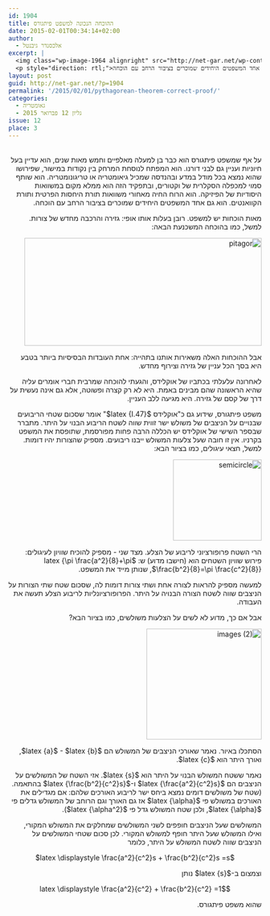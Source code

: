```yaml
---
id: 1904
title: ההוכחה הנכונה למשפט פיתגורס
date: 2015-02-01T00:34:14+02:00
author:
  - אלכסנדר גיבנטל
excerpt: |
  <img class="wp-image-1964 alignright" src="http://net-gar.net/wp-content/uploads/2015/01/semicircle.jpg" alt="semicircle" width="110" height="101" />
  <p style="direction: rtl;">על אף שמשפט פיתגורס הוא כבר בן למעלה מאלפיים וחמש מאות שנים, הוא עדיין בעל חיוניות ועניין גם לבני דורנו. הוא המפתח לנוסחת המרחק בין נקודות במישור, שפירושו שהוא נמצא בכל מודל במדע ובהנדסה שמכיל גיאומטריה או טריגונומטריה. הוא שותף סמוי למכפלה הסקלרית של וקטורים, ובתפקיד הזה הוא ממלא מקום במשוואות היסודיות של הפיזיקה. הוא הרוח החיה מאחורי משוואות תורת היחסות הפרטית ותורת הקוואנטים. הוא גם אחד המשפטים היחידים שמוכרים בציבור הרחב עם הוכחה.</p>
layout: post
guid: http://net-gar.net/?p=1904
permalink: '/2015/02/01/pythagorean-theorem-correct-proof/'
categories:
  - גאומטריה
  - גליון 12 פברואר 2015
issue: 12
place: 3
---
```

<p style="direction: rtl;">
  <a href="http://net-gar.net/wp-content/uploads/2015/01/pitagor.png"><br /> </a>על אף שמשפט פיתגורס הוא כבר בן למעלה מאלפיים וחמש מאות שנים, הוא עדיין בעל חיוניות ועניין גם לבני דורנו. הוא המפתח לנוסחת המרחק בין נקודות במישור, שפירושו שהוא נמצא בכל מודל במדע ובהנדסה שמכיל גיאומטריה או טריגונומטריה. הוא שותף סמוי למכפלה הסקלרית של וקטורים, ובתפקיד הזה הוא ממלא מקום במשוואות היסודיות של הפיזיקה. הוא הרוח החיה מאחורי משוואות תורת היחסות הפרטית ותורת הקוואנטים. הוא גם אחד המשפטים היחידים שמוכרים בציבור הרחב עם הוכחה.
</p>

<p style="direction: rtl;">
  מאות הוכחות יש למשפט. רובן בעלות אותו אופי: גזירה והרכבה מחדש של צורות. למשל, כמו בהוכחה המשכנעת הבאה:
</p>

<p style="direction: rtl;">
  <img class="aligncenter  wp-image-1963" src="http://net-gar.net/wp-content/uploads/2015/01/pitagor1.png" alt="pitagor" width="472" height="214" />
</p>

<p style="direction: rtl;">
  אבל ההוכחות האלה משאירות אותנו בתהייה: אחת העובדות הבסיסיות ביותר בטבע היא בסך הכל עניין של גזירה וצירוף מחדש.
</p>

<p style="direction: rtl;">
  לאחרונה עלעלתי בכתביו של אוקלידס, והגעתי להוכחה שמרבית חברי אומרים עליה שהיא הראשונה שהם מבינים באמת. היא לא רק קצרה ופשוטה, אלא גם אינה נעשית על דרך של קסם של גזירה. היא מגיעה ללב העניין.
</p>

<p style="direction: rtl;">
  משפט פיתגורס, שידוע גם כ"אוקלידס $latex {I.47}$" אומר שסכום שטחי הריבועים שבנויים על הניצבים של משולש ישר זווית שווה לשטח הריבוע הבנוי על היתר. מתברר שבספר השישי של אוקלידס יש הכללה הרבה פחות מפורסמת, שתופסת את המשפט בקרניו. אין זו חובה שעל צלעות המשולש ייבנו ריבועים. מספיק שהצורות יהיו דומות. למשל, חצאי עיגולים, כמו בציור הבא:
</p>

<p style="direction: rtl;">
  <img class="aligncenter  wp-image-1964" src="http://net-gar.net/wp-content/uploads/2015/01/semicircle.jpg" alt="semicircle" width="176" height="161" />
</p>

<p style="direction: rtl;">
  הרי השטח פרופורציוני לריבוע של הצלע. מצד שני - מספיק להוכיח שוויון לעיגולים: פירוש שוויון השטחים הוא (חישבו מדוע) ש: $latex {\pi \frac{a^2}{8}+\pi \frac{b^2}{8}=\pi \frac{c^2}{8}}$, שנותן מייד את המשפט.
</p>

<p style="direction: rtl;">
  למעשה מספיק להראות לצורה אחת ושתי צורות דומות לה, שסכום שטח שתי הצורות על הניצבים שווה לשטח הצורה הבנויה על היתר. הפרופורציונליות לריבוע הצלע תעשה את העבודה.
</p>

<p style="direction: rtl;">
  אבל אם כך, מדוע לא לשים על הצלעות משולשים, כמו בציור הבא?
</p>

<p style="direction: rtl;">
  <img class="aligncenter size-full wp-image-1965" src="http://net-gar.net/wp-content/uploads/2015/01/images-2.jpg" alt="images (2)" width="229" height="220" />
</p>

<p style="direction: rtl; ">
  הסתכלו באיור. נאמר שאורכי הניצבים של המשולש הם $latex {a}$ - $latex {b}$, ואורך היתר הוא $latex {c}$.
</p>

<p style="direction: rtl; ">
  נאמר ששטח המשולש הבנוי על היתר הוא $latex {s}$. אזי השטח של המשולשים על הניצבים הם $latex {\frac{a^2}{c^2}s}$ ו-$latex {\frac{b^2}{c^2}s}$ בהתאמה. (שטח של משולשים דומים נמצא ביחס ישר לריבוע האורכים שלהם: אם מגדילים את האורכים במשולש פי $latex {\alpha}$ אז גם האורך וגם הרוחב של המשולש גדלים פי $latex {\alpha}$, ולכן שטח המשולש גדל פי $latex {\alpha^2}$).
</p>

<p style="direction: rtl; ">
  המשולשים שעל הניצבים חופפים לשני המשולשים שמחלקים את המשולש המקורי, ואילו המשולש שעל היתר חופף למשולש המקורי. לכן סכום שטחי המשולשים על הניצבים שווה לשטח המשולש על היתר, כלומר
</p>

<p style="direction: rtl; " align="center">
  $latex \displaystyle \frac{a^2}{c^2}s + \frac{b^2}{c^2}s =s$
</p>

<p style="direction: rtl; ">
  וצמצום ב-$latex {s}$ נותן
</p>

<p style="direction: rtl; " align="center">
  $latex \displaystyle \frac{a^2}{c^2} + \frac{b^2}{c^2} =1$
</p>

<p style="direction: rtl; ">
  שהוא משפט פיתגורס.
</p>